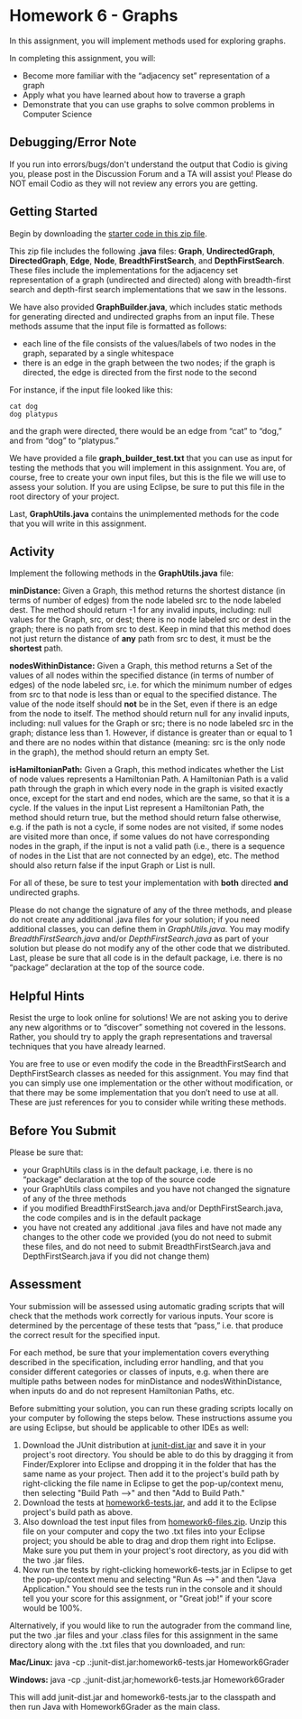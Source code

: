 # Homework 6 - Graphs

In this assignment, you will implement methods used for exploring graphs.

In completing this assignment, you will:

- Become more familiar with the “adjacency set” representation of a graph
- Apply what you have learned about how to traverse a graph
- Demonstrate that you can use graphs to solve common problems in Computer Science

## Debugging/Error Note

If you run into errors/bugs/don't understand the output that Codio is giving you, please post in the Discussion Forum and a TA will assist you! Please do NOT email Codio as they will not review any errors you are getting.

## Getting Started

Begin by downloading the [starter code in this zip file](https://courses.edx.org/assets/courseware/v1/114ac7e923b2aa4cf9adf43cae18eb3b/asset-v1:PennX+SD2x+2T2019+type@asset+block/Graph-code.zip).

This zip file includes the following **.java** files: **Graph**, **UndirectedGraph**, **DirectedGraph**, **Edge**, **Node**, **BreadthFirstSearch**, and **DepthFirstSearch**. These files include the implementations for the adjacency set representation of a graph (undirected and directed) along with breadth-first search and depth-first search implementations that we saw in the lessons.

We have also provided **GraphBuilder.java**, which includes static methods for generating directed and undirected graphs from an input file. These methods assume that the input file is formatted as follows:

- each line of the file consists of the values/labels of two nodes in the graph, separated by a single whitespace
- there is an edge in the graph between the two nodes; if the graph is directed, the edge is directed from the first node to the second

For instance, if the input file looked like this:

```text
cat dog
dog platypus
```

and the graph were directed, there would be an edge from “cat” to “dog,” and from “dog” to “platypus.”

We have provided a file **graph_builder_test.txt** that you can use as input for testing the methods that you will implement in this assignment. You are, of course, free to create your own input files, but this is the file we will use to assess your solution. If you are using Eclipse, be sure to put this file in the root directory of your project.

Last, **GraphUtils.java** contains the unimplemented methods for the code that you will write in this assignment.

## Activity

Implement the following methods in the **GraphUtils.java** file:

**minDistance:** Given a Graph, this method returns the shortest distance (in terms of number of edges) from the node labeled src to the node labeled dest. The method should return -1 for any invalid inputs, including: null values for the Graph, src, or dest; there is no node labeled src or dest in the graph; there is no path from src to dest. Keep in mind that this method does not just return the distance of **any** path from src to dest, it must be the **shortest** path.

**nodesWithinDistance:** Given a Graph, this method returns a Set of the values of all nodes within the specified distance (in terms of number of edges) of the node labeled src, i.e. for which the minimum number of edges from src to that node is less than or equal to the specified distance. The value of the node itself should **not** be in the Set, even if there is an edge from the node to itself. The method should return null for any invalid inputs, including: null values for the Graph or src; there is no node labeled src in the graph; distance less than 1. However, if distance is greater than or equal to 1 and there are no nodes within that distance (meaning: src is the only node in the graph), the method should return an empty Set.

**isHamiltonianPath:** Given a Graph, this method indicates whether the List of node values represents a Hamiltonian Path. A Hamiltonian Path is a valid path through the graph in which every node in the graph is visited exactly once, except for the start and end nodes, which are the same, so that it is a cycle. If the values in the input List represent a Hamiltonian Path, the method should return true, but the method should return false otherwise, e.g. if the path is not a cycle, if some nodes are not visited, if some nodes are visited more than once, if some values do not have corresponding nodes in the graph, if the input is not a valid path (i.e., there is a sequence of nodes in the List that are not connected by an edge), etc. The method should also return false if the input Graph or List is null.

For all of these, be sure to test your implementation with **both** directed **and** undirected graphs.

Please do not change the signature of any of the three methods, and please do not create any additional .java files for your solution; if you need additional classes, you can define them in _GraphUtils.java_. You may modify _BreadthFirstSearch.java_ and/or _DepthFirstSearch.java_ as part of your solution but please do not modify any of the other code that we distributed. Last, please be sure that all code is in the default package, i.e. there is no “package” declaration at the top of the source code.

## Helpful Hints

Resist the urge to look online for solutions! We are not asking you to derive any new algorithms or to “discover” something not covered in the lessons. Rather, you should try to apply the graph representations and traversal techniques that you have already learned.

You are free to use or even modify the code in the BreadthFirstSearch and DepthFirstSearch classes as needed for this assignment. You may find that you can simply use one implementation or the other without modification, or that there may be some implementation that you don’t need to use at all. These are just references for you to consider while writing these methods.

## Before You Submit

Please be sure that:

- your GraphUtils class is in the default package, i.e. there is no “package” declaration at the top of the source code
- your GraphUtils class compiles and you have not changed the signature of any of the three methods
- if you modified BreadthFirstSearch.java and/or DepthFirstSearch.java, the code compiles and is in the default package
- you have not created any additional .java files and have not made any changes to the other code we provided (you do not need to submit these files, and do not need to submit BreadthFirstSearch.java and DepthFirstSearch.java if you did not change them)

## Assessment

Your submission will be assessed using automatic grading scripts that will check that the methods work correctly for various inputs. Your score is determined by the percentage of these tests that “pass,” i.e. that produce the correct result for the specified input.

For each method, be sure that your implementation covers everything described in the specification, including error handling, and that you consider different categories or classes of inputs, e.g. when there are multiple paths between nodes for minDistance and nodesWithinDistance, when inputs do and do not represent Hamiltonian Paths, etc.

Before submitting your solution, you can run these grading scripts locally on your computer by following the steps below. These instructions assume you are using Eclipse, but should be applicable to other IDEs as well:

1. Download the JUnit distribution at [junit-dist.jar](https://courses.edx.org/assets/courseware/v1/2ed6e73287692ad54165a95ba8e5ac11/asset-v1:PennX+SD2x+2T2019+type@asset+block/junit-dist.jar) and save it in your project's root directory. You should be able to do this by dragging it from Finder/Explorer into Eclipse and dropping it in the folder that has the same name as your project. Then add it to the project's build path by right-clicking the file name in Eclipse to get the pop-up/context menu, then selecting "Build Path -->" and then "Add to Build Path."
2. Download the tests at [homework6-tests.jar](https://courses.edx.org/assets/courseware/v1/1688dfe80723c6be33d91e8a56bef157/asset-v1:PennX+SD2x+2T2019+type@asset+block/homework6-tests.jar), and add it to the Eclipse project's build path as above.
3. Also download the test input files from [homework6-files.zip](https://courses.edx.org/assets/courseware/v1/35726903d5ce8f70b979cd5ea6be92cb/asset-v1:PennX+SD2x+2T2019+type@asset+block/homework6-files.zip). Unzip this file on your computer and copy the two .txt files into your Eclipse project; you should be able to drag and drop them right into Eclipse. Make sure you put them in your project's root directory, as you did with the two .jar files.
4. Now run the tests by right-clicking homework6-tests.jar in Eclipse to get the pop-up/context menu and selecting "Run As -->" and then "Java Application." You should see the tests run in the console and it should tell you your score for this assignment, or "Great job!" if your score would be 100%.

Alternatively, if you would like to run the autograder from the command line, put the two .jar files and your .class files for this assignment in the same directory along with the .txt files that you downloaded, and run:

**Mac/Linux:** java -cp .:junit-dist.jar:homework6-tests.jar Homework6Grader

**Windows:** java -cp .;junit-dist.jar;homework6-tests.jar Homework6Grader

This will add junit-dist.jar and homework6-tests.jar to the classpath and then run Java with Homework6Grader as the main class.
